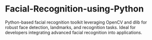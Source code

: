 # Facial-Recognition-using-Python
Python-based facial recognition toolkit leveraging OpenCV and dlib for robust face detection, landmarks, and recognition tasks. Ideal for developers integrating advanced facial recognition into applications.
